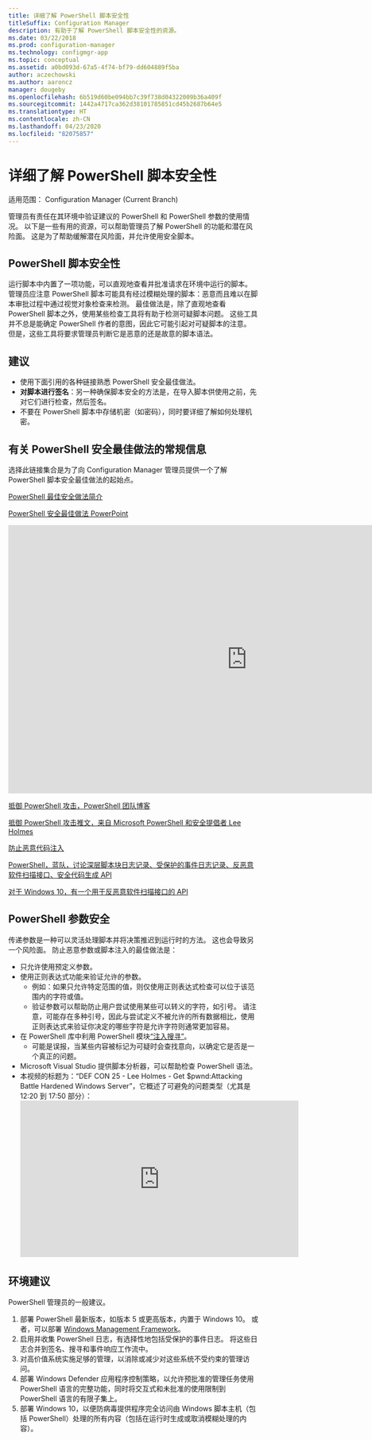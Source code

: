 ```yaml
---
title: 详细了解 PowerShell 脚本安全性
titleSuffix: Configuration Manager
description: 有助于了解 PowerShell 脚本安全性的资源。
ms.date: 03/22/2018
ms.prod: configuration-manager
ms.technology: configmgr-app
ms.topic: conceptual
ms.assetid: a0bd093d-67a5-4f74-bf79-dd604889f5ba
author: aczechowski
ms.author: aaroncz
manager: dougeby
ms.openlocfilehash: 6b519d60be094bb7c39f738d04322009b36a409f
ms.sourcegitcommit: 1442a4717ca362d38101785851cd45b2687b64e5
ms.translationtype: HT
ms.contentlocale: zh-CN
ms.lasthandoff: 04/23/2020
ms.locfileid: "82075857"
---
```

# <a name="learn-more-about-powershell-script-security"></a>详细了解 PowerShell 脚本安全性

适用范围：  Configuration Manager (Current Branch)

管理员有责任在其环境中验证建议的 PowerShell 和 PowerShell 参数的使用情况。 以下是一些有用的资源，可以帮助管理员了解 PowerShell 的功能和潜在风险面。 这是为了帮助缓解潜在风险面，并允许使用安全脚本。

## <a name="powershell-script-security"></a>PowerShell 脚本安全性
运行脚本中内置了一项功能，可以直观地查看并批准请求在环境中运行的脚本。 管理员应注意 PowerShell 脚本可能具有经过模糊处理的脚本：恶意而且难以在脚本审批过程中通过视觉对象检查来检测。 最佳做法是，除了直观地查看 PowerShell 脚本之外，使用某些检查工具将有助于检测可疑脚本问题。 这些工具并不总是能确定 PowerShell 作者的意图，因此它可能引起对可疑脚本的注意。 但是，这些工具将要求管理员判断它是恶意的还是故意的脚本语法。

## <a name="recommendations"></a>建议
- 使用下面引用的各种链接熟悉 PowerShell 安全最佳做法。
- **对脚本进行签名**：另一种确保脚本安全的方法是，在导入脚本供使用之前，先对它们进行检查，然后签名。
- 不要在 PowerShell 脚本中存储机密（如密码），同时要详细了解如何处理机密。


## <a name="general-information-about-powershell-security-best-practices"></a>有关 PowerShell 安全最佳做法的常规信息

选择此链接集合是为了向 Configuration Manager 管理员提供一个了解 PowerShell 脚本安全最佳做法的起始点。  

[PowerShell 最佳安全做法简介](https://blogs.msdn.microsoft.com/powershell/2013/12/16/powershell-security-best-practices/ )

[PowerShell 安全最佳做法 PowerPoint](https://msdnshared.blob.core.windows.net/media/MSDNBlogsFS/prod.evol.blogs.msdn.com/CommunityServer.Blogs.Components.WeblogFiles/00/00/00/63/74/metablogapi/1055.PowerShell-Security-Best-Practices_3CA24C32.pptx)

<iframe src="https://channel9.msdn.com/Events/Blue-Hat-Security-Briefings/BlueHat-Security-Briefings-Fall-2013-Sessions/PowerShell-Best-Practices/player" width="960" height="540" allowFullScreen frameBorder="0"></iframe>

[抵御 PowerShell 攻击，PowerShell 团队博客](https://blogs.msdn.microsoft.com/powershell/2017/10/23/defending-against-powershell-attacks/)

[抵御 PowerShell 攻击推文，来自 Microsoft PowerShell 和安全提倡者 Lee Holmes](https://twitter.com/Lee_Holmes/status/922462821081694208)

[防止恶意代码注入](https://blogs.msdn.microsoft.com/powershell/2006/11/22/protecting-against-malicious-code-injection/)

[PowerShell，蓝队，讨论深层脚本块日志记录、受保护的事件日志记录、反恶意软件扫描接口、安全代码生成 API](https://blogs.msdn.microsoft.com/powershell/2015/06/09/powershell-the-blue-team/)

[对于 Windows 10，有一个用于反恶意软件扫描接口的 API](https://cloudblogs.microsoft.com/microsoftsecure/2015/06/09/windows-10-to-offer-application-developers-new-malware-defenses/?source=mmpc)

## <a name="powershell-parameters-security"></a>PowerShell 参数安全
传递参数是一种可以灵活处理脚本并将决策推迟到运行时的方法。 这也会导致另一个风险面。 防止恶意参数或脚本注入的最佳做法是：

- 只允许使用预定义参数。
- 使用正则表达式功能来验证允许的参数。
    - 例如：如果只允许特定范围的值，则仅使用正则表达式检查可以位于该范围内的字符或值。
    - 验证参数可以帮助防止用户尝试使用某些可以转义的字符，如引号。 请注意，可能存在多种引号，因此与尝试定义不被允许的所有数据相比，使用正则表达式来验证你决定的哪些字符是允许字符则通常更加容易。
- 在 PowerShell 库中利用 PowerShell 模块[“注入搜寻”](https://www.powershellgallery.com/packages/InjectionHunter/1.0.0)。
    - 可能是误报，当某些内容被标记为可疑时会查找意向，以确定它是否是一个真正的问题。 
- Microsoft Visual Studio 提供脚本分析器，可以帮助检查 PowerShell 语法。
- 本视频的标题为：“DEF CON 25 - Lee Holmes - Get $pwnd:Attacking Battle Hardened Windows Server”，它概述了可避免的问题类型（尤其是 12:20 到 17:50 部分）：    <iframe width="560" height="315" src="https://www.youtube.com/embed/ahxMOAAani8" frameborder="0" allow="autoplay; encrypted-media" allowfullscreen></iframe>

## <a name="environment-recommendations"></a>环境建议
PowerShell 管理员的一般建议。
1. 部署 PowerShell 最新版本，如版本 5 或更高版本，内置于 Windows 10。 或者，可以部署 [Windows Management Framework](https://www.microsoft.com/download/details.aspx?id=54616)。 
2. 启用并收集 PowerShell 日志，有选择性地包括受保护的事件日志。 将这些日志合并到签名、搜寻和事件响应工作流中。
3. 对高价值系统实施足够的管理，以消除或减少对这些系统不受约束的管理访问。
4. 部署 Windows Defender 应用程序控制策略，以允许预批准的管理任务使用 PowerShell 语言的完整功能，同时将交互式和未批准的使用限制到 PowerShell 语言的有限子集上。
5. 部署 Windows 10，以便防病毒提供程序完全访问由 Windows 脚本主机（包括 PowerShell）处理的所有内容（包括在运行时生成或取消模糊处理的内容）。
